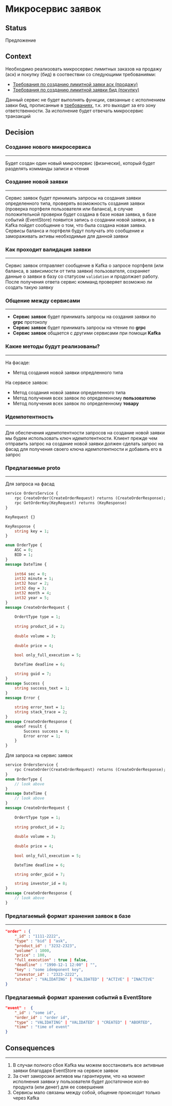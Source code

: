 # Микросервис заявок

## Status

Предложение

## Context

Необходимо реализовать микросервис лимитных заказов на продажу (аск) и покупку (бид) в соотвествии со  следующими требованиями:
+ [Требования по созданию лимитной заяки аск (продажу)](https://docs.google.com/document/d/1e60-ou9c1p_JRWwZ613XFqYKoPQC-Yh2iyGsChzqrhU/edit?pli=1#)
+ [Требования по созданию лимитной заявки бид (покупку)](https://docs.google.com/document/d/1ZkI4wA1G_JldqxuCtSxJlWan9AYKG8fxNPMfGt1NUOU/edit#heading=h.erirw953pvj1)

Данный сервис не будет выполнять функции, связанные с исполнением завки бид, прописанные в [требованиях](https://docs.google.com/document/d/1ZkI4wA1G_JldqxuCtSxJlWan9AYKG8fxNPMfGt1NUOU/edit#heading=h.erirw953pvj1), т.к. это выходит за его зону ответственности. За исполнение будет отвечать микросервис транзакций

## Decision

### <b>Создание нового микросервиса</b>
---
Будет создан один новый микросервис (физически), который будет разделять комманды записи и чтения

### <b>Создание новой заявки</b>
---
Сервис заявок будет принимать запросы на создания заявки определенного типа, проверять возможность создания заявки (проверка портфеля пользователя или баланса), в случае положительной проверки будет создана в базе новая заявка, в базе событий (EventStore) появится запись о создании новой заявки, а в Kafka пойдет сообщение о том, что была создана новая заявка. Сервисы баланса и портфеля будут получать это сообщение и замораживать активы необходимые для данной заявки

### <b>Как проходит валидация заявки</b>
---
Сервис заявок отправляет сообщение в Kafka о запросе портфеля (или баланса, в зависимости от типа заявки) пользователя, сохраняет данные о заявки в базу со статусом `validation` и продолжает работу. После получения ответа сервис комманд проверяет возможно ли создать такую заявку


### <b>Общение между сервисами</b>
---
+ <b>Сервис заявок</b> будет принимать запросы на создания заявки по <b>grpc</b> протоколу
+ <b>Сервис заявок</b> будет принимать запросы на чтение по <b>grpc</b>
+ <b>Сервис заявок</b> общается с другими сервисами при помощи <b>Kafka</b>

### <b>Какие методы будут реализованы?</b>
---
На фасаде:  
+ Метод создания новой заявки опредленного типа  

На сервисе заявок:
+ Метод создания новой завяки определенного типа
+ Метод получения всех заявок по определенному <b>пользователю</b>
+ Метод получения всех заявок по определенному <b>товару</b>

### <b>Идемпотентность</b>
---
Для обеспечения идемпотентности запросов на создание новой заявки мы будем использовать ключ идемпотентности. Клиент прежде чем отправить запрос на создание новой заявки должен сделать запрос на фасад для получения своего ключа идемпотентности и добавить его в запрос

### <b>Предлагаемые proto</b>
---
Для запроса на фасад
```protobuf
service OrdersService {
    rpc CreateOrder(CreateOrderRequest) returns (CreateOrderResponse);
    rpc GetOrderKey(KeyRequest) returns (KeyResponse)
}

KeyRequest {}

KeyResponse {
    string key = 1;
}

enum OrderType {
    ASC = 0;
    BID = 1;
}
message DateTime {
    
    int64 sec = 0;
    int32 minute = 1;
    int32 hour = 2;
    int32 day = 3;
    int32 month = 4;
    int32 year = 5;
}
message CreateOrderRequest {
    
    OrdertType type = 1;
    
    string product_id = 2;
    
    double volume = 3;
    
    double price = 4;
    
    bool only_full_execution = 5;

    DateTime deadline = 6;

    string guid = 7;
}
message Success {
    string success_text = 1;
}
message Error {
    
    string error_text = 1;
    string stack_trace = 2;
}
message CreateOrderResponse {
    oneof result {
        Success success = 0;
        Error error = 1;
    }
}
```

Для запроса на сервис заявок
```protobuf
service OrdersService {
    rpc CreateOrder(CreateOrderRequest) returns (CreateOrderResponse);
}
enum OrderType {
    // look above
}
message DateTime {
    // look above
}
message CreateOrderRequest {
    
    OrdertType type = 1;
    
    string product_id = 2;
    
    double volume = 3;
    
    double price = 4;
    
    bool only_full_execution = 5;

    DateTime deadline = 6;

    string order_guid = 7;

    string investor_id = 8;
}
message CreateOrderResponse {
    // look above
}
```

### <b>Предлагаемый формат хранения заявок в базе</b>
---
```json
"order" : {
    "_id" : "1111-2222",
    "type" : "bid" | "ask",
    "product_id" : "3232-2323",
    "volume" : 1000,
    "price" : 100,
    "full_execution" : true | false,
    "deadline" : "1990-12-1 12:00" | "",
    "key" : "some idemponent key",
    "investor_id" : "2323-2222",
    "status" : "VALIDATING" | "VALIDATED" | "ACTIVE" | "INACTIVE"
}
```

### <b>Предлагаемый формат хранения событий в EventStore</b>
```json
"event" :  {
    "_id" : "some id",
    "order_id" : "order id",
    "type" : "VALIDATING" | "VALIDATED" | "CREATED" | "ABORTED",
    "time" : "time of event"
}
```

## Consequences
---
1. В случаи полного сбоя Kafka мы можем восстановить все активные заявки благодаря EventStore на сервисе заявок
2. За счет заморозки активов мы гарантируем, что на момент исполнения заявки у пользователя будет достаточное кол-во продукта (или денег) для ее совершения
3. Сервисы мало связаны между собой, общение происходит только через Kafka